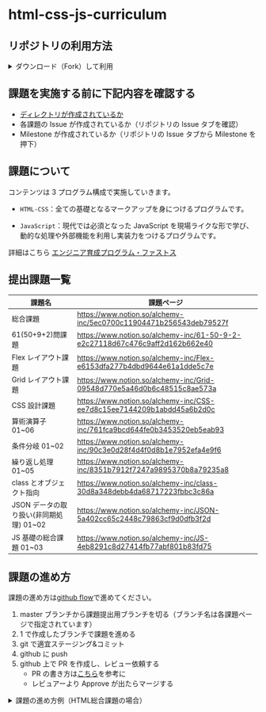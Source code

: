 # html-css-js-curriculum

## リポジトリの利用方法

<details>
  <summary>ダウンロード（Fork）して利用</summary>

1. 「Fork」を押す

   ![](https://github.com/ALCHEMY-curriculum/public-alchemy-curriculum/assets/53852040/c419f24e-707d-455a-89f8-384cde2f0650)

2. 「Create Fork」を押す

   ![](https://github.com/ALCHEMY-curriculum/public-alchemy-curriculum/assets/53852040/165c6c6b-d14e-4898-9252-761ed22081e9)

3. Fork した「public-alchemy-curriculum」の「<> Code ▼ 」を押す

   ![](https://github.com/ALCHEMY-curriculum/public-alchemy-curriculum/assets/53852040/514c02a6-fa7f-429d-878f-c0ebc63edbec)

4. clone リンクをコピーする

   ![](https://github.com/ALCHEMY-curriculum/public-alchemy-curriculum/assets/53852040/074788ed-8e9a-49ee-8e22-b6901e03fa76)

5. ローカルでターミナルを開く（以下 2 つのどちらかの方法で行う）

   ① Spotlight で「ターミナル」と検索し開く

   ![](./assets/terminal_spotlight.png)

   ② Launchpad 内で「ターミナル」を検索し開く

   ![](./assets/terminal_launchpad.png)

6. ターミナルで`git clone git@github.com:XXXXXXXX/public-alchemy-curriculum.git`　を打ち込み、「ENTER」を押す

   ※ XXXXXXXX は Github のユーザネームが入ります

   ※ `git clone `の後に 4. でコピーしたものをペーストすると上記のコマンドになります

   ![](https://github.com/ALCHEMY-curriculum/public-alchemy-curriculum/assets/53852040/fd91392a-1e3d-43ca-90de-708e552a2851)

   ローカルに「public-alchemy-curriculum」フォルダが作成されていれば、clone が成功しています

   ![](https://github.com/ALCHEMY-curriculum/public-alchemy-curriculum/assets/53852040/821f7029-1d03-43ac-a3e6-3d6cb6128b1e)

</details>

## 課題を実施する前に下記内容を確認する

- [ディレクトリが作成されているか](https://www.notion.so/alchemy-inc/d39c7c0e8dce4ddfa049a1ea99e1e29f)
- 各課題の Issue が作成されているか（リポジトリの Issue タブを確認）
- Milestone が作成されているか（リポジトリの Issue タブから Milestone を押下）

## 課題について

コンテンツは 3 プログラム構成で実施していきます。

- `HTML-CSS`：全ての基礎となるマークアップを身につけるプログラムです。

- `JavaScript`：現代では必須となった JavaScript を現場ライクな形で学び、動的な処理や外部機能を利用し実装力をつけるプログラムです。

詳細はこちら [エンジニア育成プログラム・ファストス](https://alchemy-inc.notion.site/f8240c382b984879ad656787136226f7)

## 提出課題一覧

| 課題名　                                | 課題ページ                                                                   |
| --------------------------------------- | ---------------------------------------------------------------------------- |
| 総合課題                                | https://www.notion.so/alchemy-inc/5ec0700c11904471b256543deb79527f           |
| 61(50+9+2)問課題                        | https://www.notion.so/alchemy-inc/61-50-9-2-e2c27118d67c476c9aff2d162b662e40 |
| Flex レイアウト課題                     | https://www.notion.so/alchemy-inc/Flex-e6153dfa277b4dbd9644e61a1dde5c7e      |
| Grid レイアウト課題                     | https://www.notion.so/alchemy-inc/Grid-09548d770e5a46d0b6c48515c8ae573a      |
| CSS 設計課題                            | https://www.notion.so/alchemy-inc/CSS-ee7d8c15ee7144209b1abdd45a6b2d0c       |
| 算術演算子 01~06                        | https://www.notion.so/alchemy-inc/761fca9bcd644fe0b3453520eb5eab93           |
| 条件分岐 01~02                          | https://www.notion.so/alchemy-inc/90c3e0d28f4d4f0d8b1e7952efa4e9f6           |
| 繰り返し処理 01~05                      | https://www.notion.so/alchemy-inc/8351b7912f7247a9895370b8a79235a8           |
| class とオブジェクト指向                | https://www.notion.so/alchemy-inc/class-30d8a348debb4da68717223fbbc3c86a     |
| JSON データの取り扱い(非同期処理) 01~02 | https://www.notion.so/alchemy-inc/JSON-5a402cc65c2448c79863cf9d0dfb3f2d      |
| JS 基礎の総合課題 01~03                 | https://www.notion.so/alchemy-inc/JS-4eb8291c8d27414fb77abf801b83fd75        |

## 課題の進め方

課題の進め方は[github flow](https://atmarkit.itmedia.co.jp/ait/articles/1708/01/news015.html)で進めてください。

1. master ブランチから課題提出用ブランチを切る（ブランチ名は各課題ページで指定されています）
2. 1 で作成したブランチで課題を進める
3. git で適宜ステージング&コミット
4. github に push
5. github 上で PR を作成し、レビュー依頼する
   - PR の書き方は[こちら](https://hydrakecat.hatenablog.jp/entry/2018/06/30/%E3%83%AC%E3%83%93%E3%83%A5%E3%83%BC%E3%81%97%E3%81%A6%E3%82%82%E3%82%89%E3%81%84%E3%82%84%E3%81%99%E3%81%84PR%E3%81%AE%E6%9B%B8%E3%81%8D%E6%96%B9)を参考に
   - レビュアーより Approve が出たらマージする

<details>
  <summary>課題の進め方例（HTML総合課題の場合）</summary>
HTML総合課題ページ

https://alchemy-inc.notion.site/5ec0700c11904471b256543deb79527f

> [NOTE]
> No.1~7 はターミナルでの作業です

1. 課題リポジトリに移動する

   - `cd public-alchemy-curriculum`と打ち込み、課題リポジトリに移動

2. 指定されたブランチ名(`html-general`)を確認しローカル環境でそのブランチを作成、現在のブランチから作成したブランチに移動する

   1. `git branch`と打ち込み、現在のブランチを確認

      - 下記画像は main ブランチにいることを表しています。

        ![](https://github.com/ALCHEMY-curriculum/public-alchemy-curriculum/assets/53852040/d1d1d10b-63e9-4443-a4de-2eaa19d312be)

   2. `git switch -c html-general`と打ち込み、指定されたブランチを作成しそのブランチに移動

      - `switch`が移動、`-c`が新規作成を意味します。

   3. `git branch`と打ち込み、`html-general`ブランチに移動していることを確認

      ![](https://github.com/ALCHEMY-curriculum/public-alchemy-curriculum/assets/53852040/8815d618-0ec9-4cea-a872-a11a176b7634)

3. 指定されたファイル(`general.html`)を任意のエディターで開き、課題を遂行

4. 修正したファイルをステージングに追加する

   - `git add html_learning/html/general.html` と打ち込み課題差分をステージング

5. ステージングされているファイルを確認する

   - `git status`と打ち込み、「Changes to be committed」に`html_learning/html/general.html`があることを確認
     ![](./assets/git-status.png)

6. ステージングされたファイルをメッセージ付きコミットする

   `git commit -m "feat:HTML総合課題の実装"` と打ち込みステージングしている内容をコミット（今回の例ではメッセージを`feat:HTML総合課題の実装`としています。）

   ※コミットメッセージは[こちら](https://qiita.com/konatsu_p/items/dfe199ebe3a7d2010b3e)を参考にしてください。

7. リモートリポジトリに変更をプッシュする

   `git push origin html-general`と打ち込みリポートリポジトリに作成したブランチを反映

   ![](https://github.com/ALCHEMY-curriculum/public-alchemy-curriculum/assets/53852040/3d3133bb-24dc-4455-b863-b7d9f2e659fa)

> [NOTE]
> No.8~9 は github での作業です

8. リモートリポジトリで PR(プルリクエスト)を作成する

   1. `Compare & pull request`ボタンを押下

      ![](https://github.com/ALCHEMY-curriculum/public-alchemy-curriculum/assets/53852040/27ee83d6-bb79-4521-b975-04897d5f4845)

   2. ブランチが`html-general`ブランチから`main`に向いていることを確認

      ※ `base repository`、`head repository`の表記の箇所は赤い部分が自分のユーザ名になっているか必ず確認してください。

      ![](https://github.com/ALCHEMY-curriculum/public-alchemy-curriculum/assets/53852040/80240494-316b-4ba9-961b-a193a53ad317)

   3. PR 説明文を記載

      ※説明文は実務を想定し、他者から見てもらうことを意識して書くと勉強になります。

      ![](https://github.com/ALCHEMY-curriculum/public-alchemy-curriculum/assets/53852040/4f0eeb23-9643-45e0-8842-3337adea86a3)

   4. `Create pull request` ボタンを押下

      ![](https://github.com/ALCHEMY-curriculum/public-alchemy-curriculum/assets/53852040/5da817a6-ffd4-4d93-ad56-e457e5a1bcd8)

9. `Merge pull request`ボタンを押しマージする

   ![](https://github.com/ALCHEMY-curriculum/public-alchemy-curriculum/assets/53852040/8fad7a5f-6910-479a-81b2-9f393b9f8b29)

</details>
